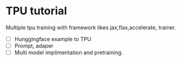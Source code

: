 # TPU tutorial
Multiple tpu training with framework likes jax,flax,accelerate, trainer. 

- [ ] Hunggingface example to TPU 
- [ ] Prompt, adaper
- [ ] Multi model implimentation and pretraining. 
